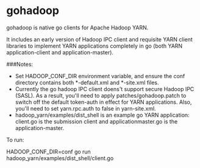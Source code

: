 gohadoop
========

gohadoop is native go clients for Apache Hadoop YARN.

It includes an early version of Hadoop IPC client and requisite YARN client libraries to implement YARN applications completely in go (both YARN application-client and application-master).

###Notes: 
* Set HADOOP_CONF_DIR environment variable, and ensure the conf directory contains both *-default.xml and *-site.xml files.
* Currently the go hadoop IPC client doens't support secure Hadoop IPC (SASL). As a result, you'll need to apply patches/gohadoop.patch to switch off the default token-auth in effect for YARN applications. Also, you'll need to set yarn.rpc.auth to false in yarn-site.xml. 
* hadoop_yarn/examples/dist_shell is an example go YARN application: client.go is the submission client and applicationmaster.go is the application-master. 

To run:
  
HADOOP_CONF_DIR=conf go run hadoop_yarn/examples/dist_shell/client.go
